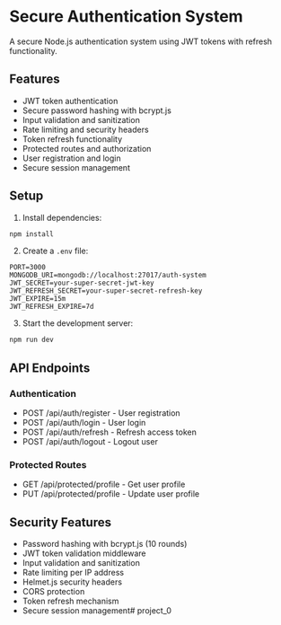 # Secure Authentication System

A secure Node.js authentication system using JWT tokens with refresh functionality.

## Features

- JWT token authentication
- Secure password hashing with bcrypt.js
- Input validation and sanitization
- Rate limiting and security headers
- Token refresh functionality
- Protected routes and authorization
- User registration and login
- Secure session management

## Setup

1. Install dependencies:
```bash
npm install
```

2. Create a `.env` file:
```env
PORT=3000
MONGODB_URI=mongodb://localhost:27017/auth-system
JWT_SECRET=your-super-secret-jwt-key
JWT_REFRESH_SECRET=your-super-secret-refresh-key
JWT_EXPIRE=15m
JWT_REFRESH_EXPIRE=7d
```

3. Start the development server:
```bash
npm run dev
```

## API Endpoints

### Authentication
- POST /api/auth/register - User registration
- POST /api/auth/login - User login
- POST /api/auth/refresh - Refresh access token
- POST /api/auth/logout - Logout user

### Protected Routes
- GET /api/protected/profile - Get user profile
- PUT /api/protected/profile - Update user profile

## Security Features

- Password hashing with bcrypt.js (10 rounds)
- JWT token validation middleware
- Input validation and sanitization
- Rate limiting per IP address
- Helmet.js security headers
- CORS protection
- Token refresh mechanism
- Secure session management# project_0
